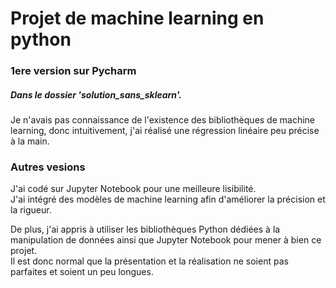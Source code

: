 # Projet de machine learning en python

### 1ere version sur Pycharm 
##### Dans le dossier 'solution_sans_sklearn'.    
Je n'avais pas connaissance de l'existence des bibliothèques de machine learning, donc intuitivement, j'ai réalisé une régression linéaire peu précise à la main.    


### Autres vesions
J'ai codé sur Jupyter Notebook pour une meilleure lisibilité.    
J'ai intégré des modèles de machine learning afin d'améliorer la précision et la rigueur.    
   
    
De plus, j'ai appris à utiliser les bibliothèques Python dédiées à la manipulation de données ainsi que Jupyter Notebook pour mener à bien ce projet.      
Il est donc normal que la présentation et la réalisation ne soient pas parfaites et soient un peu longues.      
